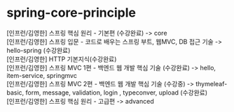 # spring-core-principle
[인프런/김영한] 스프링 핵심 원리 - 기본편 (수강완료) -> core <br>
[인프런/김영한] 스프링 입문 - 코드로 배우는 스프링 부트, 웹MVC, DB 접근 기술 -> hello-spring (수강완료) <br> 
[인프런/김영한] HTTP 기본지식(수강완료)<br>
[인프런/김영한] 스프링 MVC 1편 - 백엔드 웹 개발 핵심 기술 (수강완료) -> hello, item-service, springmvc <br> 
[인프런/김영한] 스프링 MVC 2편 - 백엔드 웹 개발 핵심 기술 (수강중) -> thymeleaf-basic, form, message, validation, login , typeconver, upload (수강완료) <br>
[인프런/김영한] 스프링 핵심 원리 - 고급편 -> advanced

